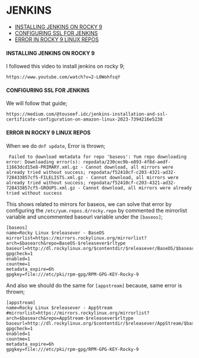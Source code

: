 # JENKINS
- [INSTALLING JENKINS ON ROCKY 9](#install-jenkins-on-rocky-9)
- [CONFIGURING SSL FOR JENKINS](#configuring-ssl-for-jenkins)
- [ERROR IN ROCKY 9 LINUX REPOS](#error-in-rocky-9-linux-repos)
#### INSTALLING JENKINS ON ROCKY 9
I followed this video to install jenkins on rocky 9;
```
https://www.youtube.com/watch?v=2-L0WohfsqY
```

#### CONFIGURING SSL FOR JENKINS
We will follow that guide;
```
https://medium.com/@touseef.idc/jenkins-installation-and-ssl-certificate-configuration-on-amazon-linux-2023-7394216e5238
```
#### ERROR IN ROCKY 9 LINUX REPOS
When we do `dnf update`, Error is thrown;
```
 Failed to download metadata for repo 'baseos': Yum repo downloading error: Downloading error(s): repodata/230cec9b-e893-4f8d-aedf-11663dcd15e8-PRIMARY.xml.gz - Cannot download, all mirrors were already tried without success; repodata/f52410cf-c203-4321-ad32-728433857cf5-FILELISTS.xml.gz - Cannot download, all mirrors were already tried without success; repodata/f52410cf-c203-4321-ad32-728433857cf5-GROUPS.xml.gz - Cannot download, all mirrors were already tried without success
```
This shows related to mirrors for baseos, we can solve that error by configuring the `/etc/yum.repos.d/rocky.repo` by commented the mirrorlist variable and uncommented baseurl variable under the `[baseos]`;
```
[baseos]
name=Rocky Linux $releasever - BaseOS
mirrorlist=https://mirrors.rockylinux.org/mirrorlist?arch=$basearch&repo=BaseOS-$releasever$rltype
baseurl=http://dl.rockylinux.org/$contentdir/$releasever/BaseOS/$basearch/os/
gpgcheck=1
enabled=1
countme=1
metadata_expire=6h
gpgkey=file:///etc/pki/rpm-gpg/RPM-GPG-KEY-Rocky-9
```
And also we should do the same for `[appstream]` because, same error is thrown;
```
[appstream]
name=Rocky Linux $releasever - AppStream
#mirrorlist=https://mirrors.rockylinux.org/mirrorlist?arch=$basearch&repo=AppStream-$releasever$rltype
baseurl=http://dl.rockylinux.org/$contentdir/$releasever/AppStream/$basearch/os/
gpgcheck=1
enabled=1
countme=1
metadata_expire=6h
gpgkey=file:///etc/pki/rpm-gpg/RPM-GPG-KEY-Rocky-9
```


